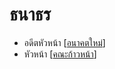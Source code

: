 # ธนาธร

- อดีตหัวหน้า [[อนาคตใหม่]]
- หัวหน้า [[คณะก้าวหน้า]]

[//begin]: # "Autogenerated link references for markdown compatibility"
[อนาคตใหม่]: อนาคตใหม่ "อนาคตใหม่"
[คณะก้าวหน้า]: คณะก้าวหน้า "คณะก้าวหน้า"
[//end]: # "Autogenerated link references"